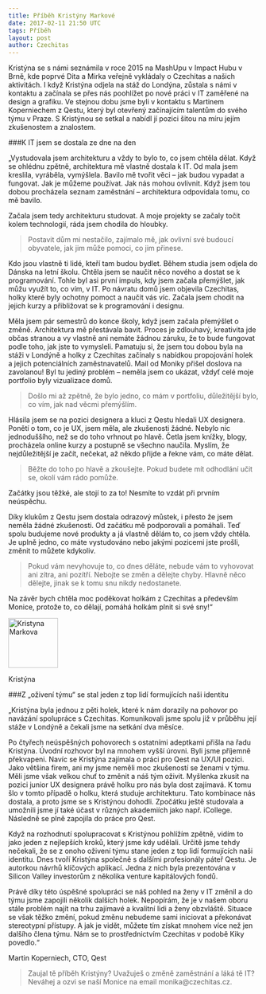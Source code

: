 ```yaml
---
title: Příběh Kristýny Markové
date: 2017-02-11 21:50 UTC
tags: Příběh
layout: post
author: Czechitas
---
```

Kristýna se s námi seznámila v roce 2015 na MashUpu v Impact Hubu v Brně, kde poprvé Dita a Mirka veřejně vykládaly o Czechitas a našich aktivitách. I když Kristýna odjela na stáž do Londýna, zůstala s námi v kontaktu a začínala se přes nás poohlížet po nové práci v IT zaměřené na design a grafiku. Ve stejnou dobu jsme byli v kontaktu s Martinem Koperniechem z Qestu, který byl otevřený začínajícím talentům do svého týmu v Praze. S Kristýnou se setkal a nabídl jí pozici šitou na míru jejím zkušenostem a znalostem. 

###K IT jsem se dostala ze dne na den

„Vystudovala jsem architekturu a vždy to bylo to, co jsem chtěla dělat. Když se ohlédnu zpětně, architektura mě vlastně dostala k IT. Od mala jsem kreslila, vyráběla, vymýšlela. Bavilo mě tvořit věci – jak budou vypadat a fungovat. Jak je můžeme používat. Jak nás mohou ovlivnit. Když jsem tou dobou procházela seznam zaměstnání – architektura odpovídala tomu, co mě bavilo.

Začala jsem tedy architekturu studovat. A moje projekty se začaly točit kolem technologií, ráda jsem chodila do hloubky. 
<blockquote>
Postavit dům mi nestačilo, zajímalo mě, jak ovlivní své budoucí obyvatele, jak jim může pomoci, co jim přinese. 
</blockquote>
Kdo jsou vlastně ti lidé, kteří tam budou bydlet. Během studia jsem odjela do Dánska na letní školu. Chtěla jsem se naučit něco nového a dostat se k programování. Tohle byl asi první impuls, kdy jsem začala přemýšlet, jak můžu využít to, co vím, v IT. Po návratu domů jsem objevila Czechitas, holky které byly ochotny pomoct a naučit vás víc. Začala jsem chodit na jejich kurzy a přibližovat se k programování i designu.
 
Měla jsem pár semestrů do konce školy, když jsem začala přemýšlet o změně. Architektura mě přestávala bavit. Proces je zdlouhavý, kreativita jde občas stranou a vy vlastně ani nemáte žádnou záruku, že to bude fungovat podle toho, jak jste to vymysleli. Pamatuju si, že jsem tou dobou byla na stáži v Londýně a holky z Czechitas začínaly s nabídkou propojování holek a jejich potenciálních zaměstnavatelů. Mail od Moniky přišel doslova na zavolanou! Byl tu jediný problém – neměla jsem co ukázat, vždyť celé moje portfolio byly vizualizace domů. 

<blockquote>
Došlo mi až zpětně, že bylo jedno, co mám v portfoliu, důležitější bylo, co vím, jak nad věcmi přemýšlím.
</blockquote>
 
Hlásila jsem se na pozici designera a kluci z Qestu hledali UX designera. Ponětí o tom, co je UX, jsem měla, ale zkušenosti žádné. Nebylo nic jednoduššího, než se do toho vrhnout po hlavě. Četla jsem knížky, blogy, procházela online kurzy a postupně se všechno naučila.
Myslím, že nejdůležitější je začít, nečekat, až někdo přijde a řekne vám, co máte dělat. 

<blockquote>
Běžte do toho po hlavě a zkoušejte. Pokud budete mít odhodlání učit se, okolí vám rádo pomůže. 
</blockquote>

Začátky jsou těžké, ale stojí to za to! Nesmíte to vzdát při prvním neúspěchu.
 
Díky klukům z Qestu jsem dostala odrazový můstek, i přesto že jsem neměla žádné zkušenosti. Od začátku mě podporovali a pomáhali. Teď spolu budujeme nové produkty a já vlastně dělám to, co jsem vždy chtěla. Je uplně jedno, co máte vystudováno nebo jakými pozicemi jste prošli, změnit to můžete kdykoliv. 

<blockquote>
Pokud vám nevyhovuje to, co dnes děláte, nebude vám to vyhovovat ani zítra, ani pozítří. Nebojte se změn a dělejte chyby. Hlavně něco dělejte, jinak se k tomu snu nikdy nedostanete. 
</blockquote>

Na závěr bych chtěla moc poděkovat holkám z Czechitas a především Monice, protože to, co dělají, pomáhá holkám plnit si své sny!“
<div class="obrazek"><img src="/images/kristyna.jpg" alt="Kristyna Markova" width="100px"></div>
<p class="podpis photo">
Kristýna
</p>

###Z „oživení týmu“ se stal jeden z top lidí formujících naši identitu


„Kristýna byla jednou z pěti holek, které k nám dorazily na pohovor po navázání spolupráce s Czechitas. Komunikovali jsme spolu již v průběhu její stáže v Londýně a čekali jsme na setkání dva měsíce.

Po čtyřech neúspěšných pohovorech s ostatními adeptkami přišla na řadu Kristýna. Úvodní rozhovor byl na mnohem vyšší úrovni. Byli jsme příjemně překvapeni. Navíc se Kristýna zajímala o práci pro Qest na UX/UI pozici. Jako většina firem, ani my jsme neměli moc  zkušeností se ženami v týmu. Měli jsme však velkou chuť to změnit a náš tým oživit. Myšlenka zkusit na pozici junior UX designera právě holku pro nás byla dost zajímavá. K tomu šlo v tomto případě o holku, která studuje architekturu. Tato kombinace nás dostala, a proto jsme se s Kristýnou dohodli. Zpočátku ještě studovala a umožnili jsme jí také účast v různých akademiích jako např. iCollege. Následně se plně zapojila do práce pro Qest.

Když na rozhodnutí spolupracovat s Kristýnou pohlížím zpětně, vidím to jako jeden z nejlepších kroků, který jsme kdy udělali. Určitě jsme tehdy nečekali, že se z onoho oživení týmu stane jeden z top lidí formujících naši identitu. Dnes tvoří Kristýna společně s dalšími profesionály páteř Qestu. Je autorkou návrhů klíčových aplikací. Jedna z nich byla prezentována v Silicon Valley investorům z několika venture kapitálových fondů.

Právě díky této úspěšné spolupráci se náš pohled na ženy v IT změnil a do týmu jsme zapojili několik dalších holek. Nepopírám, že je v našem oboru stále problém najít na trhu zajímavé a kvalitní lidi a ženy obzvláště. Situace se však těžko změní, pokud změnu nebudeme sami iniciovat a překonávat stereotypní přístupy. A jak je vidět, můžete tím získat mnohem více než jen dalšího člena týmu. Nám se to prostřednictvím Czechitas v podobě Kiky povedlo.“

<p class="podpis">
Martin Koperniech, CTO, Qest
</p>
<blockquote>
Zaujal tě příběh Kristýny? Uvažuješ o změně zaměstnání a láká tě IT? Neváhej a ozvi se naší Monice na email monika@czechitas.cz.
</blockquote>
